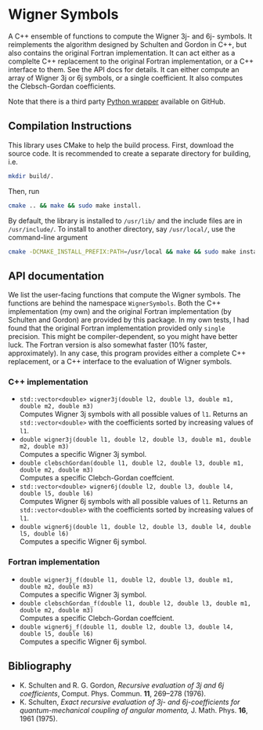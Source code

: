 Wigner Symbols
==============

A C++ ensemble of functions to compute the Wigner 3j- and 6j- symbols. It reimplements the algorithm designed
by Schulten and Gordon in C++, but also contains the original Fortran implementation. 
It can act either as a complelte C++ replacement to the original Fortran implementation, 
or a C++ interface to them. See the API docs for details. 
It can either compute an array of Wigner 3j or 6j symbols, or a single
coefficient. It also computes the Clebsch-Gordan coefficients.

Note that there is a third party [Python wrapper](https://github.com/jeffzhen/wignerpy) 
available on GitHub.


## Compilation Instructions
This library uses CMake to help the build process. First, download the source code. 
It is recommended to create a separate directory for building, i.e.
```bash 
mkdir build/.
```
Then, run
```bash
cmake .. && make && sudo make install.
```
By default, the library is installed to `/usr/lib/` and the include files are in `/usr/include/`.
To install to another directory, say `/usr/local/`, use the command-line argument
```bash
cmake -DCMAKE_INSTALL_PREFIX:PATH=/usr/local && make && sudo make install.
```

## API documentation
We list the user-facing functions that compute the Wigner symbols. The functions are
behind the namespace `WignerSymbols`. Both the C++ implementation (my own) and the
original Fortran implementation (by Schulten and Gordon) are provided by this package.
In my own tests, I had found that the original Fortran implementation provided only 
`single` precision. This might be compiler-dependent, so you might have better luck. 
The Fortran version is also somewhat faster (10% faster, approximately). In any case, 
this program provides either a complete C++ replacement, or a C++ interface to the 
evaluation of Wigner symbols. 

### C++ implementation

  + `std::vector<double> wigner3j(double l2, double l3, double m1, double m2, double m3)`<br />
    Computes Wigner 3j symbols with all possible values of `l1`. Returns an `std::vector<double>` with the 
    coefficients sorted by increasing values of `l1`.
  + `double wigner3j(double l1, double l2, double l3, double m1, double m2, double m3)`<br />
    Computes a specific Wigner 3j symbol. 
  + `double clebschGordan(double l1, double l2, double l3, double m1, double m2, double m3)`<br />
    Computes a specific Clebch-Gordan coeffcient.
  + `std::vector<double> wigner6j(double l2, double l3, double l4, double l5, double l6)`<br />
    Computes Wigner 6j symbols with all possible values of `l1`. Returns an `std::vector<double>` with the 
    coefficients sorted by increasing values of `l1`.
  + `double wigner6j(double l1, double l2, double l3, double l4, double l5, double l6)`<br />
    Computes a specific Wigner 6j symbol.

### Fortran implementation

  + `double wigner3j_f(double l1, double l2, double l3, double m1, double m2, double m3)`<br />
    Computes a specific Wigner 3j symbol. 
  + `double clebschGordan_f(double l1, double l2, double l3, double m1, double m2, double m3)`<br />
    Computes a specific Clebch-Gordan coeffcient.
  + `double wigner6j_f(double l1, double l2, double l3, double l4, double l5, double l6)`<br />
    Computes a specific Wigner 6j symbol.

## Bibliography 
  + K. Schulten and R. G. Gordon, _Recursive evaluation of 3j and 6j coefficients_, Comput. Phys. Commun. **11**, 269–278 (1976).
  + K. Schulten, _Exact recursive evaluation of 3j- and 6j-coefficients for quantum-mechanical coupling of angular momenta,_ J. Math. Phys. **16**, 1961 (1975).

